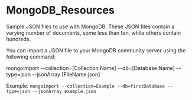# MongoDB_Resources

Sample JSON files to use with MongoDB. These JSON files contain a varying number of documents, some less than ten, while others contain hundreds. 

You can import a JSON file to your MongoDB community server using the following command: 

mongoimport --collection=[Collection Name] --db=[Database Name] --type=json --jsonArray [FileName.json]

Example: 
`mongoimport --collection=Example --db=firstDatabase --type=json --jsonArray example.json`
